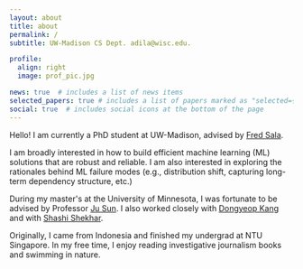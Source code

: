 ```yaml
---
layout: about
title: about
permalink: /
subtitle: UW-Madison CS Dept. adila@wisc.edu.

profile:
  align: right
  image: prof_pic.jpg

news: true  # includes a list of news items
selected_papers: true # includes a list of papers marked as "selected={true}"
social: true  # includes social icons at the bottom of the page
---
```


Hello! I am currently a PhD student at UW-Madison, advised by [Fred Sala](https://pages.cs.wisc.edu/~fredsala/). 

I am broadly interested in how to build efficient machine learning (ML) solutions that are robust and reliable. I am also interested in exploring the rationales behind ML failure modes (e.g., distribution shift, capturing long-term dependency structure, etc.)

During my master's at the University of Minnesota, I was fortunate to be advised by  Professor [Ju Sun](https://sunju.org/). I also worked closely with [Dongyeop Kang](https://dykang.github.io/) and with [Shashi Shekhar](https://www-users.cse.umn.edu/~shekhar/).

Originally, I came from Indonesia and finished my undergrad at NTU Singapore. In my free time, I enjoy reading investigative journalism books and swimming in nature.
